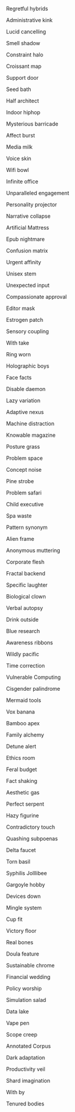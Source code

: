 Regretful hybrids

Administrative kink

Lucid cancelling

Smell shadow

Constraint halo

Croissant map

Support door

Seed bath

Half architect

Indoor hiphop 

Mysterious barricade

Affect burst

Media milk

Voice skin

Wifi bowl

Infinite office

Unparalleled engagement

Personality projector

Narrative collapse

Artificial Mattress

Epub nightmare

Confusion matrix

Urgent affinity

Unisex stem

Unexpected input

Compassionate approval

Editor mask

Estrogen patch

Sensory coupling

With take

Ring worn

Holographic boys

Face facts

Disable daemon

Lazy variation

Adaptive nexus

Machine distraction

Knowable magazine

Posture grass

Problem space

Concept noise

Pine strobe

Problem safari

Child executive 

Spa waste

Pattern synonym

Alien frame 

Anonymous muttering

Corporate flesh

Fractal backend

Specific laughter

Biological clown

Verbal autopsy

Drink outside

Blue research

Awareness ribbons

Wildly pacific

Time correction

Vulnerable Computing

Cisgender palindrome 

Mermaid tools

Vox banana

Bamboo apex

Family alchemy

Detune alert

Ethics room

Feral budget

Fact shaking

Aesthetic gas

Perfect serpent

Hazy figurine

Contradictory touch

Quashing subpoenas

Delta faucet

Torn basil

Syphilis Jolllibee	

Gargoyle hobby

Devices down

Mingle system

Cup fit

Victory floor

Real bones

Doula feature

Sustainable chrome

Financial wedding

Policy worship

Simulation salad

Data lake

Vape pen

Scope creep

Annotated Corpus

Dark adaptation

Productivity veil

Shard imagination

With by

Tenured bodies
